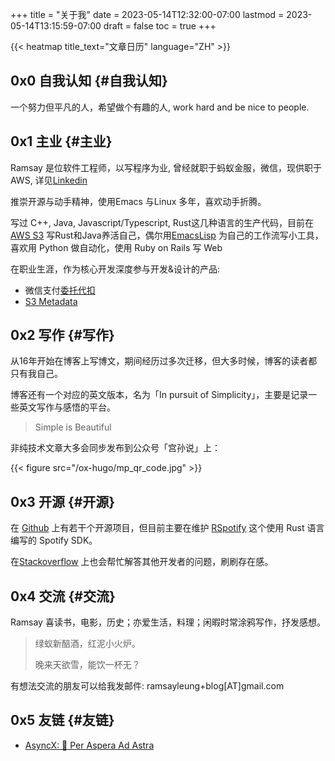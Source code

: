 +++
title = "关于我"
date = 2023-05-14T12:32:00-07:00
lastmod = 2023-05-14T13:15:59-07:00
draft = false
toc = true
+++

{{< heatmap title_text="文章日历" language="ZH" >}}

## <span class="section-num">0x0</span> 自我认知 {#自我认知}
一个努力但平凡的人，希望做个有趣的人, work hard and be nice to people. 

## <span class="section-num">0x1</span> 主业 {#主业}

Ramsay 是位软件工程师，以写程序为业, 曾经就职于蚂蚁金服，微信，现供职于AWS, 详见[Linkedin](https://www.linkedin.com/in/ramsayleung/)<br/>

推崇开源与动手精神，使用Emacs 与Linux 多年，喜欢动手折腾。 <br/>

写过 C++, Java, Javascript/Typescript, Rust这几种语言的生产代码，目前在[AWS S3](https://aws.amazon.com/s3/) 写Rust和Java养活自己，偶尔用[EmacsLisp](https://github.com/ramsayleung/emacs.d) 为自己的工作流写小工具，喜欢用 Python 做自动化，使用 Ruby on Rails 写 Web <br/>

在职业生涯，作为核心开发深度参与开发&设计的产品:
- 微信支付[委托代扣](https://pay.weixin.qq.com/docs/merchant/products/entrusted-payment/introduction.html)
- [S3 Metadata](https://docs.aws.amazon.com/AmazonS3/latest/userguide/UsingMetadata.html)

## <span class="section-num">0x2</span> 写作 {#写作}

从16年开始在博客上写博文，期间经历过多次迁移，但大多时候，博客的读者都只有我自己。 <br/>

博客还有一个对应的英文版本，名为「In pursuit of Simplicity」，主要是记录一些英文写作与感悟的平台。 <br/>

> Simple is Beautiful <br/>

非纯技术文章大多会同步发布到公众号「宫孙说」上： <br/>

{{< figure src="/ox-hugo/mp_qr_code.jpg" >}} <br/>


## <span class="section-num">0x3</span> 开源 {#开源}

在 [Github](<https://github.com/ramsayleung>) 上有若干个开源项目，但目前主要在维护 [RSpotify](<https://github.com/ramsayleung/rspotify>) 这个使用 Rust 语言编写的 Spotify SDK。 <br/>

在[Stackoverflow](<https://stackoverflow.com/users/5738112/ramsay>) 上也会帮忙解答其他开发者的问题，刷刷存在感。 <br/>


## <span class="section-num">0x4</span> 交流 {#交流}

Ramsay 喜读书，电影，历史；亦爱生活，料理；闲暇时常涂鸦写作，抒发感想。 <br/>

> 绿蚁新醅酒，红泥小火炉。 <br/>
> 
> 晚来天欲雪，能饮一杯无？ <br/>

有想法交流的朋友可以给我发邮件: ramsayleung+blog[AT]gmail.com <br/>


## <span class="section-num">0x5</span> 友链 {#友链}

- [AsyncX: 🌌 Per Aspera Ad Astra](https://blog.asyncx.top)
